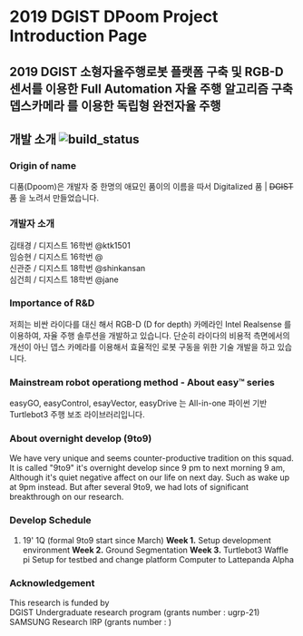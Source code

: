 2019 DGIST DPoom Project Introduction Page
===

2019 DGIST 소형자율주행로봇 플랫폼 구축 및 RGB-D 센서를 이용한 Full Automation 자율 주행 알고리즘 구축<br/>
__뎁스카메라__ 를 이용한 __독립형 완전자율__ 주행
---

## 개발 소개 ![build_status](https://img.shields.io/badge/build-WIP-yellow.svg)

### Origin of name
디품(Dpoom)은 개발자 중 한명의 애묘인 품이의 이름을 따서 Digitalized 품 | ~~DGIST 품~~ 을 노려서 만들었습니다.

### 개발자 소개
김태경 / 디지스트 16학번 @ktk1501<br/>임승현 / 디지스트 16학번 @<br/>신관준 / 디지스트 18학번 @shinkansan<br/>심건희 / 디지스트 18학번 @jane


### Importance of R&D
저희는 비싼 라이다를 대신 해서 RGB-D (D for depth) 카메라인 Intel Realsense 를 이용하여, 자율 주행 솔루션을 개발하고 있습니다.
단순히 라이다의 비용적 측면에서의 개선이 아닌 뎁스 카메라를 이용해서 효율적인 로봇 구동을 위한 기술 개발을 하고 있습니다.

### Mainstream robot operationg method - About easy™ series
easyGO, easyControl, esayVector, easyDrive 는 All-in-one 파이썬 기반 Turtlebot3 주행 보조 라이브러리입니다.


### About overnight develop (9to9)
We have very unique and seems counter-productive tradition on this squad. It is called "9to9" it's overnight develop since 9 pm to next morning 9 am, Although it's quiet negative affect on our life on next day. Such as wake up at 9pm instead. But after several 9to9, we had lots of  significant breakthrough on our research.

### Develop Schedule
  1. 19' 1Q (formal 9to9 start since March)
    __Week 1.__ Setup development environment
    __Week 2.__ Ground Segmentation
    __Week 3.__ Turtlebot3 Waffle pi Setup for testbed and change platform Computer to Lattepanda Alpha 

### Acknowledgement
This research is funded by <br/> DGIST Undergraduate research program (grants number : ugrp-21)<br/> SAMSUNG Research IRP (grants number : )
